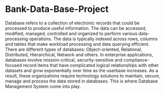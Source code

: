 # Bank-Data-Base-Project


Database refers to a collection of electronic records that could be processed to produce useful information. The data can be accessed, modified, managed, controlled and organized to perform various data-processing operations. The data is typically indexed across rows, columns and tables that make workload processing and data querying efficient. There are different types of databases: Object-oriented, Relational, Distributed, Hierarchical, Network and others. In enterprise applications, databases involve mission-critical, security-sensitive and compliance-focused record items that have complicated logical relationships with other datasets and grow exponentially over time as the userbase increases. As a result, these organizations require technology solutions to maintain, secure, manage and process the data stored in databases. This is where Database Management System come into play.
